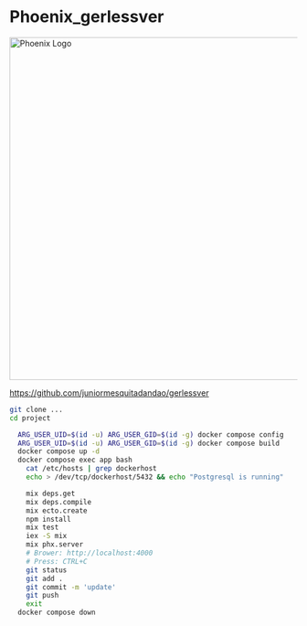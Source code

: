 

# Phoenix_gerlessver

<img src="https://blixtdev.com/content/images/size/w2000/2023/02/1WvDl2WlPs7cR8TTBvrjpyw.png" alt="Phoenix Logo" width="600"/>




https://github.com/juniormesquitadandao/gerlessver

```bash
git clone ...
cd project

  ARG_USER_UID=$(id -u) ARG_USER_GID=$(id -g) docker compose config
  ARG_USER_UID=$(id -u) ARG_USER_GID=$(id -g) docker compose build
  docker compose up -d
  docker compose exec app bash
    cat /etc/hosts | grep dockerhost
    echo > /dev/tcp/dockerhost/5432 && echo "Postgresql is running"

    mix deps.get
    mix deps.compile
    mix ecto.create
    npm install
    mix test
    iex -S mix
    mix phx.server
    # Brower: http://localhost:4000
    # Press: CTRL+C
    git status
    git add .
    git commit -m 'update'
    git push
    exit
  docker compose down
